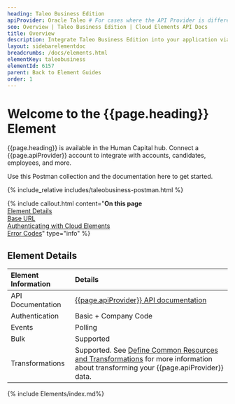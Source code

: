 ```yaml
---
heading: Taleo Business Edition
apiProvider: Oracle Taleo # For cases where the API Provider is different than the element name. e;g;, ServiceNow vs. ServiceNow Oauth
seo: Overview | Taleo Business Edition | Cloud Elements API Docs
title: Overview
description: Integrate Taleo Business Edition into your application via the Cloud Elements APIs.
layout: sidebarelementdoc
breadcrumbs: /docs/elements.html
elementKey: taleobusiness
elementId: 6157
parent: Back to Element Guides
order: 1
---
```


# Welcome to the {{page.heading}} Element

{{page.heading}} is available in the Human Capital hub. Connect a {{page.apiProvider}} account to integrate with accounts, candidates, employees, and more.

Use this Postman collection and the documentation here to get started.

<div>
{% include_relative includes/taleobusiness-postman.html %}
</div>

{% include callout.html content="<strong>On this page</strong></br><a href=#element-details>Element Details</a></br><a href=#base-url>Base URL</a></br><a href=#authenticating-with-cloud-elements>Authenticating with Cloud Elements</a></br><a href=#error-codes>Error Codes</a>" type="info" %}

## Element Details

| Element Information | Details     |
| :------------- | :------------- |
| API Documentation | [{{page.apiProvider}} API documentation](http://www.oracle.com/technetwork/documentation/tberestapiguide-v15b1-2665296.pdf/) |
| Authentication | Basic + Company Code  |
| Events | Polling |
| Bulk | Supported |
| Transformations | Supported. See [Define Common Resources and Transformations](/docs/guides/common-resources/index.html) for more information about transforming your {{page.apiProvider}} data.|

{% include Elements/index.md%}

